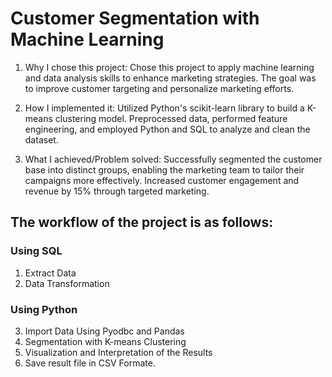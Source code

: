 # Customer Segmentation with Machine Learning

1. Why I chose this project: Chose this project to apply machine learning and data analysis skills to enhance marketing strategies. The goal was to improve customer targeting and personalize marketing efforts.

2. How I implemented it: Utilized Python's scikit-learn library to build a K-means clustering model. Preprocessed data, performed feature engineering, and employed Python and SQL to analyze and clean the dataset.

3. What I achieved/Problem solved: Successfully segmented the customer base into distinct groups, enabling the marketing team to tailor their campaigns more effectively. Increased customer engagement and revenue by 15% through targeted marketing.

## The workflow of the project is as follows:
### Using SQL
1. Extract Data  
2. Data Transformation

### Using Python 
3. Import Data Using Pyodbc and Pandas
4. Segmentation with K-means Clustering
5. Visualization and Interpretation of the Results
6. Save result file in CSV Formate.


